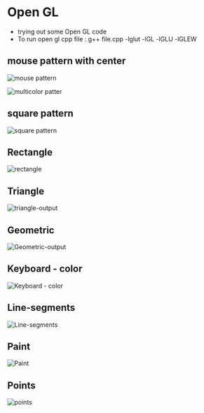 # Open GL

 - trying out some Open GL code
 - To run open gl cpp file : g++ file.cpp -lglut -lGL -lGLU -lGLEW

## mouse pattern with center

![mouse pattern](mouse-pattern/mono_color.png)

![multicolor patter](mouse-pattern/multi_color.png)

## square pattern

![square pattern](square-fractal/square.png)

## Rectangle

![rectangle](rectangle/rectangle.png)
## Triangle

![triangle-output](triangle.png)

## Geometric

![Geometric-output](geometric/geometric.png)

## Keyboard - color

![Keyboard - color](keyboard-color/keyboard-color.gif)

## Line-segments

![Line-segments](line-segments/segments.png)

## Paint

![Paint](paint/paint.png)

## Points

![points](points/points.png)
